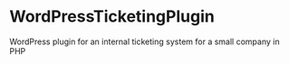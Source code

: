 WordPressTicketingPlugin
========================

WordPress plugin for an internal ticketing system for a small company in PHP
